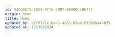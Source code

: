 ```yaml
---
id: 916d0bf5-1524-4ffe-a887-86900dc8b447
origin: home
title: Home
updated_by: c2f8321e-be41-4d83-b9ee-8136dba46b39
updated_at: 1713982434
---
```

